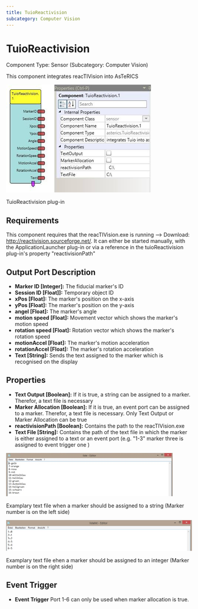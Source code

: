 ```yaml
---
title: TuioReactivision
subcategory: Computer Vision
---
```


# TuioReactivision

Component Type: Sensor (Subcategory: Computer Vision)

This component integrates reacTIVision into AsTeRICS

![Screenshot: TuioReactivision plug-in](./img/reactivision.jpg "Screenshot: TuioReactivision plug-in")

TuioReactivision plug-in

## Requirements

This component requires that the reacTIVision.exe is running --> Download: http://reactivision.sourceforge.net/. It can either be started manually, with the ApplicationLauncher plug-in or via a reference in the tuioReactivision plug-in's property "reactivisionPath"

## Output Port Description

- **Marker ID \[Integer\]:** The fiducial marker's ID
- **Session ID \[Float\]\]:** Temporary object ID
- **xPos \[Float\]:** The marker's position on the x-axis
- **yPos \[Float\]:** The marker's position on the y-axis
- **angel \[Float\]:** The marker's angle
- **motion speed \[Float\]:** Movement vector which shows the marker's motion speed
- **rotation speed \[Float\]:** Rotation vector which shows the marker's rotation speed
- **motionAccel \[Float\]:** The marker's motion acceleration
- **rotationAccel \[Float\]:** The marker's rotation acceleration
- **Text \[String\]:** Sends the text assigned to the marker which is recognised on the display

## Properties

- **Text Output \[Boolean\]:** If it is true, a string can be assigned to a marker. Therefor, a text file is necessary
- **Marker Allocation \[Boolean\]:** If it is true, an event port can be assigned to a marker. Therefor, a text file is necessary. Only Text Output or Marker Allocation can be true
- **reactivisionPath \[Boolean\]:** Contains the path to the reacTIVision.exe
- **Text File \[String\]:** Contains the path of the text file in which the marker is either assigned to a text or an event port (e.g. "1-3" marker three is assigned to event trigger one )

![Screenshot: examplary text file](./img/liste.jpg "Screenshot: examplary text file")

Examplary text file when a marker should be assigned to a string (Marker number is on the left side)

![Screenshot: exemplary text file](./img/listeint.jpg "Screenshot: examplary text file")

Examplary text file ehen a marker should be assigned to an integer (Marker number is on the right side)

## Event Trigger

- **Event Trigger** Port 1-6 can only be used when marker allocation is true.
